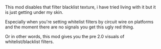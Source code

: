 This mod disables that filter blacklist texture, i have tried living with it but it is just getting under my skin.

Especially when you're setting whitelist filters by circuit wire on platforms and the moment there are no signals you get this ugly red thing.

Or in other words, this mod gives you the pre 2.0 visuals of whitelist/blacklist filters.
